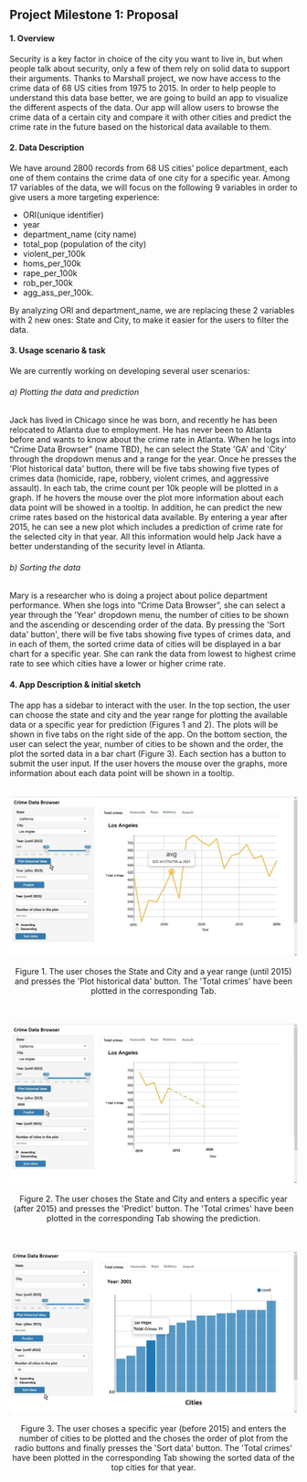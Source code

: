 ## Project Milestone 1: Proposal
#### 1.	Overview

Security is a key factor in choice of the city you want to live in, but when people talk about security, only a few of them rely on solid data to support their arguments. Thanks to Marshall project, we now have access to the crime data of 68 US cities from 1975 to 2015. In order to help people to understand this data base better, we are going to build an app to visualize the different aspects of the data. Our app will allow users to browse the crime data of a certain city and compare it with other cities and predict the crime rate in the future based on the historical data available to them.
#### 2.	Data Description

We have around 2800 records from 68 US cities’ police department, each one of them contains the crime data of one city for a specific year. Among 17 variables of the data, we will focus on the following 9 variables in order to give users a more targeting experience:
+ ORI(unique identifier)
+ year
+ department_name (city name)
+ total_pop (population of the city)
+ violent_per_100k
+ homs_per_100k
+ rape_per_100k
+ rob_per_100k
+ agg_ass_per_100k.

By analyzing ORI and department_name, we are replacing these 2 variables with 2 new ones: State and City, to make it easier for the users to filter the data.

#### 3.	Usage scenario & task
We are currently working on developing several user scenarios:
###### a)	Plotting the data and prediction
Jack has lived in Chicago since he was born, and recently he has been relocated to Atlanta due to employment. He has never been to Atlanta before and wants to know about the crime rate in Atlanta. When he logs into “Crime Data Browser” (name TBD), he can select the State 'GA' and 'City' through the dropdown menus and a range for the year. Once he presses the 'Plot historical data' button, there will be five tabs showing five types of crimes data (homicide, rape, robbery, violent crimes, and aggressive assault). In each tab, the crime count per 10k people will be plotted in a graph. If he hovers the mouse over the plot more information about each data point will be showed in a tooltip. In addition, he can predict the new crime rates based on the historical data available. By entering a year after 2015, he can see a new plot which includes a prediction of crime rate for the selected city in that year. All this information would help Jack have a better understanding of the security level in Atlanta.

###### b)	Sorting the data
Mary is a researcher who is doing a project about police department performance. When she logs into “Crime Data Browser”, she can select a year through the 'Year' dropdown menu, the number of cities to be shown and the ascending or descending order of the data. By pressing the 'Sort data' button', there will be five tabs showing five types of crimes data, and in each of them, the sorted crime data of cities will be displayed in a bar chart for a specific year. She can rank the data from lowest to highest crime rate to see which cities have a lower or higher crime rate.

#### 4.	App Description & initial sketch
 The app has a sidebar to interact with the user. In the top section, the user can choose the state and city and the year range for plotting the available data or a specific year for prediction (Figures 1 and 2). The plots will be shown in five tabs on the right side of the app. On the bottom section, the user can select the year, number of cities to be shown and the order, the plot the sorted data in a bar chart (Figure 3). Each section has a button to submit the user input. If the user hovers the mouse over the graphs, more information about each data point will be shown in a tooltip.  

 <br>
 <center>
 <img src="./pic1.jpg" width="550px"/>
 </center>
 <p style="text-align:center">
 Figure 1. The user choses the State and City and a year range (until 2015) and presses the 'Plot historical data' button. The 'Total crimes' have been plotted in the corresponding Tab.
 </p>
 <br>

 <br>
 <center>
 <img src="./pic2.jpg" width="550px"/>
 </center>
 <p style="text-align:center">
 Figure 2. The user choses the State and City and enters a specific year (after 2015) and presses the 'Predict' button. The 'Total crimes' have been plotted in the corresponding Tab showing the prediction.
 </p>
 <br>

 <br>
 <center>
 <img src="./pic3.jpg" width="550px"/>
 </center>
 <p style="text-align:center">
 Figure 3. The user choses a specific year (before 2015) and enters the number of cities to be plotted and the choses the order of plot from the radio buttons and finally presses the 'Sort data' button. The 'Total crimes' have been plotted in the corresponding Tab showing the sorted data of the top cities for that year.
 </p>
 <br>
